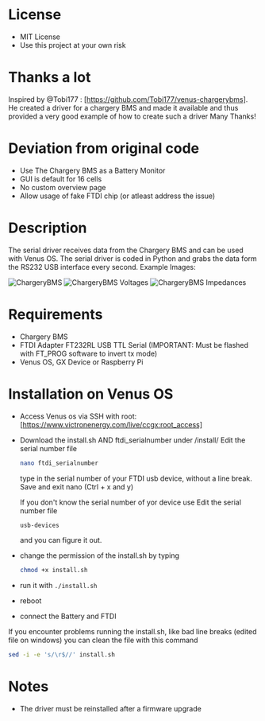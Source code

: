 # License
 - MIT License
 - Use this project at your own risk

# Thanks a lot

Inspired by @Tobi177 : [https://github.com/Tobi177/venus-chargerybms].
He created a driver for a chargery BMS and made it available and thus provided a very good example of how to create such a driver
Many Thanks!

# Deviation from original code
 - Use The Chargery BMS as a Battery Monitor
 - GUI is default for 16 cells
 - No custom overview page
 - Allow usage of fake FTDI chip (or atleast address the issue)

# Description

The serial driver receives data from the Chargery BMS and can be used with Venus OS. The serial driver is coded in Python
and grabs the data form the RS232 USB interface every second. Example Images:

![ChargeryBMS](https://raw.githubusercontent.com/Tobi177/venus-chargerybms/master/examples/chargerybms.png)
![ChargeryBMS Voltages](https://raw.githubusercontent.com/Tobi177/venus-chargerybms/master/examples/chargerybmsvoltages.png)
![ChargeryBMS Impedances](https://raw.githubusercontent.com/Tobi177/venus-chargerybms/master/examples/chargerybmsimpedances.png)

# Requirements

- Chargery BMS
- FTDI Adapter FT232RL USB TTL Serial (IMPORTANT: Must be flashed with FT_PROG software to invert tx mode)
- Venus OS, GX Device or Raspberry Pi

# Installation on Venus OS
- Access Venus os via SSH with root: [https://www.victronenergy.com/live/ccgx:root_access]
- Download the install.sh AND ftdi_serialnumber under /install/
	Edit the serial number file
	```sh
	nano ftdi_serialnumber
	```
	type in the serial number of your FTDI usb device, without a line break. Save and exit nano (Ctrl + x and y)

	If you don't know the serial number of yor device use
	Edit the serial number file
	```sh
	usb-devices
	```
	and you can figure it out.
- change the permission of the install.sh by typing
	```sh
	chmod +x install.sh
	```
- run it with `./install.sh`
- reboot
- connect the Battery and FTDI

If you encounter problems running the install.sh, like bad line breaks (edited file on windows) you can clean the file with this command
```sh
sed -i -e 's/\r$//' install.sh
```

# Notes
- The driver must be reinstalled after a firmware upgrade

